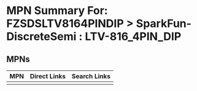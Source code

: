 



# MPN Summary For: FZSDSLTV8164PINDIP > SparkFun-DiscreteSemi : LTV-816_4PIN_DIP

## MPNs
  

|MPN|Direct Links|Search Links|
| :--- | :--- | :--- |
||||
